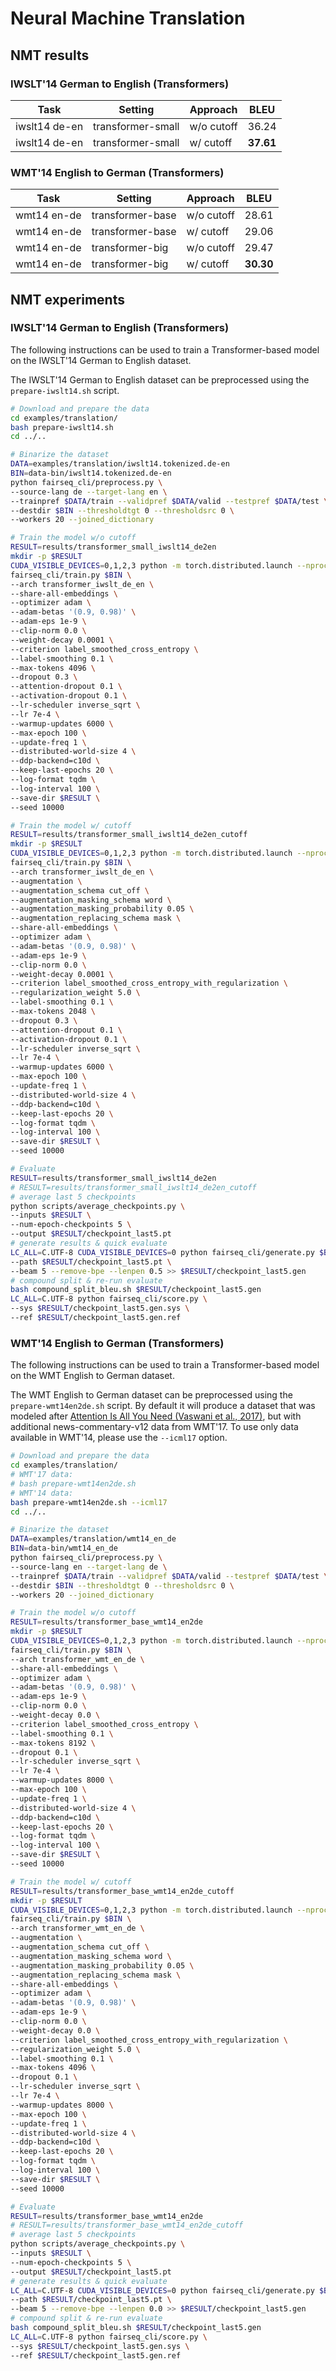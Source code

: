 # Neural Machine Translation

## NMT results

### IWSLT'14 German to English (Transformers)
| Task          | Setting           | Approach   | BLEU      |
|---------------|-------------------|------------|-----------|
| iwslt14 de-en | transformer-small | w/o cutoff | 36.24     |
| iwslt14 de-en | transformer-small | w/ cutoff  | **37.61** |

### WMT'14 English to German (Transformers)

| Task          | Setting           | Approach   | BLEU      |
|---------------|-------------------|------------|-----------|
| wmt14 en-de   | transformer-base  | w/o cutoff | 28.61     |
| wmt14 en-de   | transformer-base  | w/ cutoff  | 29.06     |
| wmt14 en-de   | transformer-big   | w/o cutoff | 29.47     |
| wmt14 en-de   | transformer-big   | w/ cutoff  | **30.30** |

## NMT experiments

### IWSLT'14 German to English (Transformers)
The following instructions can be used to train a Transformer-based model on the IWSLT'14 German to English dataset.

The IWSLT'14 German to English dataset can be preprocessed using the `prepare-iwslt14.sh` script.

```bash
# Download and prepare the data
cd examples/translation/
bash prepare-iwslt14.sh
cd ../..

# Binarize the dataset
DATA=examples/translation/iwslt14.tokenized.de-en
BIN=data-bin/iwslt14.tokenized.de-en
python fairseq_cli/preprocess.py \
--source-lang de --target-lang en \
--trainpref $DATA/train --validpref $DATA/valid --testpref $DATA/test \
--destdir $BIN --thresholdtgt 0 --thresholdsrc 0 \
--workers 20 --joined_dictionary

# Train the model w/o cutoff
RESULT=results/transformer_small_iwslt14_de2en
mkdir -p $RESULT
CUDA_VISIBLE_DEVICES=0,1,2,3 python -m torch.distributed.launch --nproc_per_node=4 \
fairseq_cli/train.py $BIN \
--arch transformer_iwslt_de_en \
--share-all-embeddings \
--optimizer adam \
--adam-betas '(0.9, 0.98)' \
--adam-eps 1e-9 \
--clip-norm 0.0 \
--weight-decay 0.0001 \
--criterion label_smoothed_cross_entropy \
--label-smoothing 0.1 \
--max-tokens 4096 \
--dropout 0.3 \
--attention-dropout 0.1 \
--activation-dropout 0.1 \
--lr-scheduler inverse_sqrt \
--lr 7e-4 \
--warmup-updates 6000 \
--max-epoch 100 \
--update-freq 1 \
--distributed-world-size 4 \
--ddp-backend=c10d \
--keep-last-epochs 20 \
--log-format tqdm \
--log-interval 100 \
--save-dir $RESULT \
--seed 10000

# Train the model w/ cutoff
RESULT=results/transformer_small_iwslt14_de2en_cutoff
mkdir -p $RESULT
CUDA_VISIBLE_DEVICES=0,1,2,3 python -m torch.distributed.launch --nproc_per_node=4 \
fairseq_cli/train.py $BIN \
--arch transformer_iwslt_de_en \
--augmentation \
--augmentation_schema cut_off \
--augmentation_masking_schema word \
--augmentation_masking_probability 0.05 \
--augmentation_replacing_schema mask \
--share-all-embeddings \
--optimizer adam \
--adam-betas '(0.9, 0.98)' \
--adam-eps 1e-9 \
--clip-norm 0.0 \
--weight-decay 0.0001 \
--criterion label_smoothed_cross_entropy_with_regularization \
--regularization_weight 5.0 \
--label-smoothing 0.1 \
--max-tokens 2048 \
--dropout 0.3 \
--attention-dropout 0.1 \
--activation-dropout 0.1 \
--lr-scheduler inverse_sqrt \
--lr 7e-4 \
--warmup-updates 6000 \
--max-epoch 100 \
--update-freq 1 \
--distributed-world-size 4 \
--ddp-backend=c10d \
--keep-last-epochs 20 \
--log-format tqdm \
--log-interval 100 \
--save-dir $RESULT \
--seed 10000

# Evaluate
RESULT=results/transformer_small_iwslt14_de2en
# RESULT=results/transformer_small_iwslt14_de2en_cutoff
# average last 5 checkpoints
python scripts/average_checkpoints.py \
--inputs $RESULT \
--num-epoch-checkpoints 5 \
--output $RESULT/checkpoint_last5.pt
# generate results & quick evaluate
LC_ALL=C.UTF-8 CUDA_VISIBLE_DEVICES=0 python fairseq_cli/generate.py $BIN \
--path $RESULT/checkpoint_last5.pt \
--beam 5 --remove-bpe --lenpen 0.5 >> $RESULT/checkpoint_last5.gen
# compound split & re-run evaluate
bash compound_split_bleu.sh $RESULT/checkpoint_last5.gen
LC_ALL=C.UTF-8 python fairseq_cli/score.py \
--sys $RESULT/checkpoint_last5.gen.sys \
--ref $RESULT/checkpoint_last5.gen.ref
```

### WMT'14 English to German (Transformers)

The following instructions can be used to train a Transformer-based model on the WMT English to German dataset.

The WMT English to German dataset can be preprocessed using the `prepare-wmt14en2de.sh` script.
By default it will produce a dataset that was modeled after [Attention Is All You Need (Vaswani et al., 2017)](https://arxiv.org/abs/1706.03762), but with additional news-commentary-v12 data from WMT'17.
To use only data available in WMT'14, please use the `--icml17` option.

```bash
# Download and prepare the data
cd examples/translation/
# WMT'17 data:
# bash prepare-wmt14en2de.sh
# WMT'14 data:
bash prepare-wmt14en2de.sh --icml17
cd ../..

# Binarize the dataset
DATA=examples/translation/wmt14_en_de
BIN=data-bin/wmt14_en_de
python fairseq_cli/preprocess.py \
--source-lang en --target-lang de \
--trainpref $DATA/train --validpref $DATA/valid --testpref $DATA/test \
--destdir $BIN --thresholdtgt 0 --thresholdsrc 0 \
--workers 20 --joined_dictionary

# Train the model w/o cutoff
RESULT=results/transformer_base_wmt14_en2de
mkdir -p $RESULT
CUDA_VISIBLE_DEVICES=0,1,2,3 python -m torch.distributed.launch --nproc_per_node=4 \
fairseq_cli/train.py $BIN \
--arch transformer_wmt_en_de \
--share-all-embeddings \
--optimizer adam \
--adam-betas '(0.9, 0.98)' \
--adam-eps 1e-9 \
--clip-norm 0.0 \
--weight-decay 0.0 \
--criterion label_smoothed_cross_entropy \
--label-smoothing 0.1 \
--max-tokens 8192 \
--dropout 0.1 \
--lr-scheduler inverse_sqrt \
--lr 7e-4 \
--warmup-updates 8000 \
--max-epoch 100 \
--update-freq 1 \
--distributed-world-size 4 \
--ddp-backend=c10d \
--keep-last-epochs 20 \
--log-format tqdm \
--log-interval 100 \
--save-dir $RESULT \
--seed 10000

# Train the model w/ cutoff
RESULT=results/transformer_base_wmt14_en2de_cutoff
mkdir -p $RESULT
CUDA_VISIBLE_DEVICES=0,1,2,3 python -m torch.distributed.launch --nproc_per_node=4 \
fairseq_cli/train.py $BIN \
--arch transformer_wmt_en_de \
--augmentation \
--augmentation_schema cut_off \
--augmentation_masking_schema word \
--augmentation_masking_probability 0.05 \
--augmentation_replacing_schema mask \
--share-all-embeddings \
--optimizer adam \
--adam-betas '(0.9, 0.98)' \
--adam-eps 1e-9 \
--clip-norm 0.0 \
--weight-decay 0.0 \
--criterion label_smoothed_cross_entropy_with_regularization \
--regularization_weight 5.0 \
--label-smoothing 0.1 \
--max-tokens 4096 \
--dropout 0.1 \
--lr-scheduler inverse_sqrt \
--lr 7e-4 \
--warmup-updates 8000 \
--max-epoch 100 \
--update-freq 1 \
--distributed-world-size 4 \
--ddp-backend=c10d \
--keep-last-epochs 20 \
--log-format tqdm \
--log-interval 100 \
--save-dir $RESULT \
--seed 10000

# Evaluate
RESULT=results/transformer_base_wmt14_en2de
# RESULT=results/transformer_base_wmt14_en2de_cutoff
# average last 5 checkpoints
python scripts/average_checkpoints.py \
--inputs $RESULT \
--num-epoch-checkpoints 5 \
--output $RESULT/checkpoint_last5.pt
# generate results & quick evaluate
LC_ALL=C.UTF-8 CUDA_VISIBLE_DEVICES=0 python fairseq_cli/generate.py $BIN \
--path $RESULT/checkpoint_last5.pt \
--beam 5 --remove-bpe --lenpen 0.0 >> $RESULT/checkpoint_last5.gen
# compound split & re-run evaluate
bash compound_split_bleu.sh $RESULT/checkpoint_last5.gen
LC_ALL=C.UTF-8 python fairseq_cli/score.py \
--sys $RESULT/checkpoint_last5.gen.sys \
--ref $RESULT/checkpoint_last5.gen.ref
```

